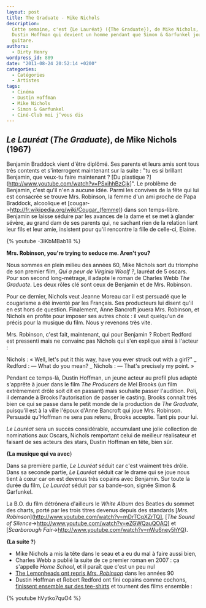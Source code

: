 ```yaml
---
layout: post
title: The Graduate - Mike Nichols
description:
  Cette semaine, c'est {Le Lauréat} ({The Graduate}), de Mike Nichols, avec
  Dustin Hoffman qui devient un homme pendant que Simon & Garfunkel jouent de la
  guitare.
authors:
  - Dirty Henry
wordpress_id: 889
date: "2011-08-24 20:52:14 +0200"
categories:
  - Catégories
  - Artistes
tags:
  - Cinéma
  - Dustin Hoffman
  - Mike Nichols
  - Simon & Garfunkel
  - Ciné-Club moi j’vous dis
---
```


## _Le Lauréat_ (_The Graduate_), de Mike Nichols (1967)

Benjamin Braddock vient d'être diplômé. Ses parents et leurs amis sont tous très
contents et s'interrogent maintenant sur la suite : "tu es si brillant Benjamin,
que veux-tu faire maintenant ? [Du plastique
?](http://www.youtube.com/watch?v=PSxihhBzCjk]". Le problème de Benjamin, c'est
qu'il n'en a aucune idée. Parmi les convives de la fête qui lui est consacrée se
trouve Mrs. Robinson, la femme d'un ami proche de Papa Braddock, alcoolique et
[cougar->http://fr.wikipedia.org/wiki/Cougar_(femme)) dans son temps-libre.
Benjamin se laisse séduire par les avances de la dame et se met à glander
sévère, au grand dam de ses parents qui, ne sachant rien de la relation liant
leur fils et leur amie, insistent pour qu'il rencontre la fille de celle-ci,
Elaine.

{% youtube -3lKbMBab18 %}

**Mrs. Robinson, you're trying to seduce me. Aren't you?**

Nous sommes en plein milieu des années 60, Mike Nichols sort du triomphe de son
premier film, _Qui a peur de Virginia Woolf ?_, lauréat de 5 oscars. Pour son
second long-métrage, il adapte le roman de Charles Webb _The Graduate_. Les deux
rôles clé sont ceux de Benjamin et de Mrs. Robinson.

Pour ce dernier, Nichols veut Jeanne Moreau car il est persuadé que le
cougarisme a été inventé par les Français. Ses producteurs lui disent qu'il en
est hors de question. Finalement, Anne Bancroft jouera Mrs. Robinson, et Nichols
en profite pour imposer ses autres choix : il veut quelqu'un de précis pour la
musique du film. Nous y revenons très vite.

Mrs. Robinson, c'est fait, maintenant, qui pour Benjamin ? Robert Redford est
pressenti mais ne convainc pas Nichols qui s'en explique ainsi à l'acteur :

<quote>
Nichols : « Well, let's put it this way, have you ever struck out with a girl?" 
_ Redford : — What do you mean?
_ Nichols : — That's precisely my point. »
</quote>

Pendant ce temps-là, Dustin Hoffman, un jeune acteur au profil plus adapté
s'apprête à jouer dans le film _The Producers_ de Mel Brooks (un film
extrêmement drôle soit dit en passant) mais souhaite passer l'audition. Poli, il
demande à Brooks l'autorisation de passer le casting. Brooks connaît très bien
ce qui se passe dans le petit monde de la production de _The Graduate_,
puisqu'il est à la ville l'époux d'Anne Bancroft qui joue Mrs. Robinson.
Persuadé qu'Hoffman ne sera pas retenu, Brooks accepte. Tant pis pour lui.

_Le Lauréat_ sera un succès considérable, accumulant une jolie collection de
nominations aux Oscars, Nichols remportant celui de meilleur réalisateur et
faisant de ses acteurs des stars, Dustin Hoffman en tête, bien sûr.

**{La musique qui va avec**}

Dans sa première partie, _Le Lauréat_ séduit car c'est vraiment très drôle. Dans
sa seconde partie, _Le Lauréat_ séduit car le drame qui se joue nous tient à
cœur car on est devenus très copains avec Benjamin. Sur toute la durée du film,
_Le Lauréat_ séduit par sa bande-son, signée Simon & Garfunkel.

La B.O. du film détrônera d'ailleurs le _White Album_ des Beatles du sommet des
charts, porté par les trois titres devenus depuis des standards [*Mrs.
Robinson*](http://www.youtube.com/watch?v=mDrTCqXZrTQ], [*The Sound of
Silence*->http://www.youtube.com/watch?v=eZGWQauQOAQ] et [_Scarborough
Fair_->http://www.youtube.com/watch?v=nWu6ney5hYQ).

**{La suite ?**}

- Mike Nichols a mis la tête dans le seau et a eu du mal à faire aussi bien,
- Charles Webb a publié la suite de ce premier roman en 2007 : ça s'appelle
  _Home School_, et il paraît que c'est un peu nul
- [The Lemonheads ont repris _Mrs. Robinson_](http://www.youtube.com/watch?v=4DvK6VTG67U)
  dans les années 90
- Dustin Hoffman et Robert Redford ont fini copains comme cochons,
  [finissent ensemble sur des tee-shirts](http://www.comboutique.com/shop/t_shirt_impression-tee_peter__steven-2620-47423.html)
  et tournent des films ensemble :

{% youtube hVytko7quO4 %}

